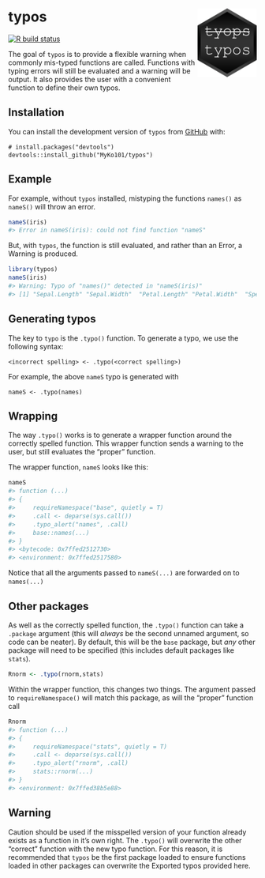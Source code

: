 
<!-- README.md is generated from README.Rmd. Please edit that file -->

# typos <img src="logo.png" align="right" height=139 />

<!-- badges: start -->

[![R build
status](https://github.com/MyKo101/typos/workflows/R-CMD-check/badge.svg)](https://github.com/MyKo101/typos/actions)
<!-- badges: end -->

The goal of `typos` is to provide a flexible warning when commonly
mis-typed functions are called. Functions with typing errors will still
be evaluated and a warning will be output. It also provides the user
with a convenient function to define their own typos.

## Installation

You can install the development version of `typos` from
[GitHub](https://github.com/) with:

    # install.packages("devtools")
    devtools::install_github("MyKo101/typos")

## Example

For example, without `typos` installed, mistyping the functions
`names()` as `nameS()` will throw an error.

``` r
nameS(iris)
#> Error in nameS(iris): could not find function "nameS"
```

But, with `typos`, the function is still evaluated, and rather than an
Error, a Warning is produced.

``` r
library(typos)
nameS(iris)
#> Warning: Typo of "names()" detected in "nameS(iris)"
#> [1] "Sepal.Length" "Sepal.Width"  "Petal.Length" "Petal.Width"  "Species"
```

## Generating typos

The key to `typo` is the `.typo()` function. To generate a typo, we use
the following syntax:

    <incorrect spelling> <- .typo(<correct spelling>)

For example, the above `nameS` typo is generated with

    nameS <- .typo(names)

## Wrapping

The way `.typo()` works is to generate a wrapper function around the
correctly spelled function. This wrapper function sends a warning to the
user, but still evaluates the “proper” function.

The wrapper function, `nameS` looks like this:

``` r
nameS
#> function (...) 
#> {
#>     requireNamespace("base", quietly = T)
#>     .call <- deparse(sys.call())
#>     .typo_alert("names", .call)
#>     base::names(...)
#> }
#> <bytecode: 0x7ffed2512730>
#> <environment: 0x7ffed2517580>
```

Notice that all the arguments passed to `nameS(...)` are forwarded on to
`names(...)`

## Other packages

As well as the correctly spelled function, the `.typo()` function can
take a `.package` argument (this will *always* be the second unnamed
argument, so code can be neater). By default, this will be the `base`
package, but *any* other package will need to be specified (this
includes default packages like `stats`).

``` r
Rnorm <- .typo(rnorm,stats)
```

Within the wrapper function, this changes two things. The argument
passed to `requireNamespace()` will match this package, as will the
“proper” function call

``` r
Rnorm
#> function (...) 
#> {
#>     requireNamespace("stats", quietly = T)
#>     .call <- deparse(sys.call())
#>     .typo_alert("rnorm", .call)
#>     stats::rnorm(...)
#> }
#> <environment: 0x7ffed38b5e88>
```

## Warning

Caution should be used if the misspelled version of your function
already exists as a function in it’s own right. The `.typo()` will
overwrite the other “correct” function with the new typo function. For
this reason, it is recommended that `typos` be the first package loaded
to ensure functions loaded in other packages can overwrite the Exported
typos provided here.

